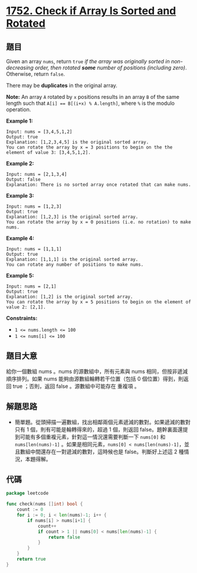 # [1752. Check if Array Is Sorted and Rotated](https://leetcode.com/problems/check-if-array-is-sorted-and-rotated/)


## 題目

Given an array `nums`, return `true` *if the array was originally sorted in non-decreasing order, then rotated **some** number of positions (including zero)*. Otherwise, return `false`.

There may be **duplicates** in the original array.

**Note:** An array `A` rotated by `x` positions results in an array `B` of the same length such that `A[i] == B[(i+x) % A.length]`, where `%` is the modulo operation.

**Example 1:**

```
Input: nums = [3,4,5,1,2]
Output: true
Explanation: [1,2,3,4,5] is the original sorted array.
You can rotate the array by x = 3 positions to begin on the the element of value 3: [3,4,5,1,2].
```

**Example 2:**

```
Input: nums = [2,1,3,4]
Output: false
Explanation: There is no sorted array once rotated that can make nums.
```

**Example 3:**

```
Input: nums = [1,2,3]
Output: true
Explanation: [1,2,3] is the original sorted array.
You can rotate the array by x = 0 positions (i.e. no rotation) to make nums.
```

**Example 4:**

```
Input: nums = [1,1,1]
Output: true
Explanation: [1,1,1] is the original sorted array.
You can rotate any number of positions to make nums.
```

**Example 5:**

```
Input: nums = [2,1]
Output: true
Explanation: [1,2] is the original sorted array.
You can rotate the array by x = 5 positions to begin on the element of value 2: [2,1].
```

**Constraints:**

- `1 <= nums.length <= 100`
- `1 <= nums[i] <= 100`

## 題目大意

給你一個數組 nums 。nums 的源數組中，所有元素與 nums 相同，但按非遞減順序排列。如果 nums 能夠由源數組輪轉若干位置（包括 0 個位置）得到，則返回 true ；否則，返回 false 。源數組中可能存在 重複項 。

## 解題思路

- 簡單題。從頭掃描一遍數組，找出相鄰兩個元素遞減的數對。如果遞減的數對只有 1 個，則有可能是輪轉得來的，超過 1 個，則返回 false。題幹裏面還提到可能有多個重複元素，針對這一情況還需要判斷一下 `nums[0]` 和 `nums[len(nums)-1]` 。如果是相同元素，`nums[0] < nums[len(nums)-1]`，並且數組中間還存在一對遞減的數對，這時候也是 false。判斷好上述這 2 種情況，本題得解。

## 代碼

```go
package leetcode

func check(nums []int) bool {
	count := 0
	for i := 0; i < len(nums)-1; i++ {
		if nums[i] > nums[i+1] {
			count++
			if count > 1 || nums[0] < nums[len(nums)-1] {
				return false
			}
		}
	}
	return true
}
```